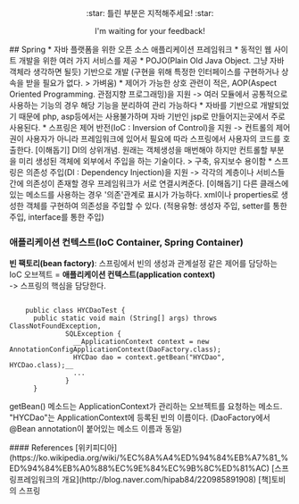 <p align=center> :star: 틀린 부분은 지적해주세요! :star:  
<p align=center> I'm waiting for your feedback!
<p><p><p>
## Spring
* 자바 플랫폼을 위한 오픈 소스 애플리케이션 프레임워크  
* 동적인 웹 사이트 개발을 위한 여러 가지 서비스를 제공  
* POJO(Plain Old Java Object. 그냥 자바 객체라 생각하면 될듯) 기반으로 개발  
(구현을 위해 특정한 인터페이스를 구현하거나 상속을 받을 필요가 없다. > 가벼움)  
* 제어가 가능한 상호 관련이 적은, AOP(Aspect Oriented Programming. 관점지향 프로그래밍)을 지원  
-> 여러 모듈에서 공통적으로 사용하는 기능의 경우 해당 기능을 분리하여 관리 가능하다
* 자바를 기반으로 개발되었기 때문에 php, asp등에서는 사용불가하며 자바 기반인 jsp로 만들어지는곳에서 주로 사용된다.  
* 스프링은 제어 반전(IoC : Inversion of Control)을 지원  
-> 컨트롤의 제어권이 사용자가 아니라 프레임워크에 있어서 필요에 따라 스프링에서 사용자의 코드를 호출한다.  
[이해돕기] DI의 상위개념. 원래는 객체생성을 매번해야 하지만 컨트롤할 부분을 미리 생성된 객체에 외부에서 주입을 하는 기술이다. > 구축, 유지보수 용이함  
* 스프링은 의존성 주입(DI : Dependency Injection)을 지원  
-> 각각의 계층이나 서비스들 간에 의존성이 존재할 경우 프레임워크가 서로 연결시켜준다.  
[이해돕기] 다른 클래스에 있는 메소드를 사용하는 경우 '의존'관계로 표시가 가능하다. xml이나 properties로 생성한 객체를 구현하여 의존성을 주입할 수 있다. (적용유형: 생성자 주입, setter를 통한 주입, interface를 통한 주입)  

<p>

### 애플리케이션 컨텍스트(IoC Container, Spring Container)  
__빈 팩토리(bean factory)__: 스프링에서 빈의 생성과 관계설정 같은 제어를 담당하는 IoC 오브젝트 = __애플리케이션 컨텍스트(application context)__  
-> 스프링의 핵심을 담당한다.  
<pre><code>
    public class HYCDaoTest {
      public static void main (String[] args) throws ClassNotFoundException,
              SQLException {
                __ApplicationContext context = new AnnotationConfigApplicationContext(DaoFactory.class);
                HYCDao dao = context.getBean("HYCDao", HYCDao.class);__
                ...
              }
      }</code></pre>  
getBean() 메소드는 ApplicationContext가 관리하는 오브젝트를 요청하는 메소드.  
"HYCDao"는 ApplicationContext에 등록된 빈의 이름이다. (DaoFactory에서 @Bean annotation이 붙어있는 메소드 이름과 동일)  



<p><p><p><p>
#### References
[위키피디아](https://ko.wikipedia.org/wiki/%EC%8A%A4%ED%94%84%EB%A7%81_%ED%94%84%EB%A0%88%EC%9E%84%EC%9B%8C%ED%81%AC)  
[스프링프레임워크의 개요](http://blog.naver.com/hipab84/220985891908)  
[책]토비의 스프링  
